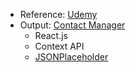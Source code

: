 - Reference: [Udemy](https://www.udemy.com/react-front-to-back)
- Output: [Contact Manager](https://kenzoukenzou.github.io/React-SPA/#/)
  - React.js
  - Context API
  - [JSONPlaceholder](https://jsonplaceholder.typicode.com/)
